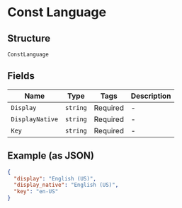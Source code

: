 
# Const Language

## Structure

`ConstLanguage`

## Fields

| Name | Type | Tags | Description |
|  --- | --- | --- | --- |
| `Display` | `string` | Required | - |
| `DisplayNative` | `string` | Required | - |
| `Key` | `string` | Required | - |

## Example (as JSON)

```json
{
  "display": "English (US)",
  "display_native": "English (US)",
  "key": "en-US"
}
```

